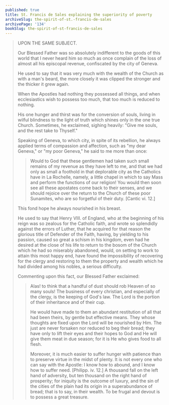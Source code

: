 ```yaml
---
published: true
title: St. Francis de Sales explaining the superiority of poverty
archiveSlug: the-spirit-of-st.-francis-de-sales
archivePage: '134'
bookSlug: the-spirit-of-st-francis-de-sales
---
```


> UPON THE SAME SUBJECT.
> 
> Our Blessed Father was so absolutely indifferent to the goods of this world that I never heard him so much as once complain of the loss of almost all his episcopal revenue, confiscated by the city of Geneva.
> 
> He used to say that it was very much with the wealth of the Church as with a man's beard, the more closely it was clipped the stronger and the thicker it grew again.
> 
> When the Apostles had nothing they possessed all things, and when ecclesiastics wish to possess too much, that too much is reduced to nothing.
> 
> His one hunger and thirst was for the conversion of souls, living in wilful blindness to the light of truth which shines only in the one true Church. Sometimes, he exclaimed, sighing heavily: "Give me souls, and the rest take to Thyself."
> 
> Speaking of Geneva, to which city, in spite of its rebellion, he always applied terms of compassion and affection, such as "my dear Geneva," or "my poor Geneva," he said to me more than once:
> 
>> Would to God that these gentlemen had taken such small remains of my revenue as they have left to me, and that we had only as small a foothold in that deplorable city as the Catholics have in La Rochelle, namely, a little chapel in which to say Mass and perform the functions of our religion! You would then soon see all these apostates come back to their senses, and we should rejoice over the return to the Church of these poor Sunamites, who are so forgetful of their duty. [Cantic vi. 12.]
> 
> This fond hope he always nourished in his breast.
> 
> He used to say that Henry VIII. of England, who at the beginning of his reign was so zealous for the Catholic faith, and wrote so splendidly against the errors of Luther, that he acquired for that reason the glorious title of Defender of the Faith, having, by yielding to his passion, caused so great a schism in his kingdom, even had he desired at the close of his life to return to the bosom of the Church which he had so miserably abandoned, would, on setting to work to attain this most happy end, have found the impossibility of recovering for the clergy and restoring to them the property and wealth which he had divided among his nobles, a serious difficulty.
> 
> Commenting upon this fact, our Blessed Father exclaimed:
> 
>> Alas! to think that a handful of dust should rob Heaven of so many souls! The business of every christian, and especially of the clergy, is the keeping of God's law. The Lord is the portion of their inheritance and of their cup.
>>
>> He would have made to them an abundant restitution of all that had been theirs, by gentle but effective means. They whose thoughts are fixed upon the Lord will be nourished by Him. The just are never forsaken nor reduced to beg their bread; they have only to lift their eyes and their hopes to God and He will give them meat in due season; for it is He who gives food to all flesh.
>>
>> Moreover, it is much easier to suffer hunger with patience than to preserve virtue in the midst of plenty. It is not every one who can say with the Apostle: I know how to abound, and I know how to suffer need. [Philipp. iv. 12.] A thousand fall on the left hand of adversity, but ten thousand on the right hand of prosperity; for iniquity is the outcome of luxury, and the sin of the cities of the plain had its origin in a superabundance of bread; that is to say, in their wealth. To be frugal and devout is to possess a great treasure.

